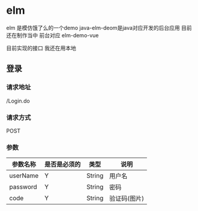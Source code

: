 # elm
elm 是模仿饿了么的一个demo java-elm-deom是java对应开发的后台应用
目前还在制作当中 前台对应 elm-demo-vue

目前实现的接口 我还在用本地

## 登录
### 请求地址
 /Login.do
### 请求方式
POST
### 参数
参数名称 | 是否是必须的 | 类型  | 说明
---------|--------------|-------|----- 
userName | Y            | String|用户名
password | Y            | String|密码 
code     | Y            | String|验证码(图片)
